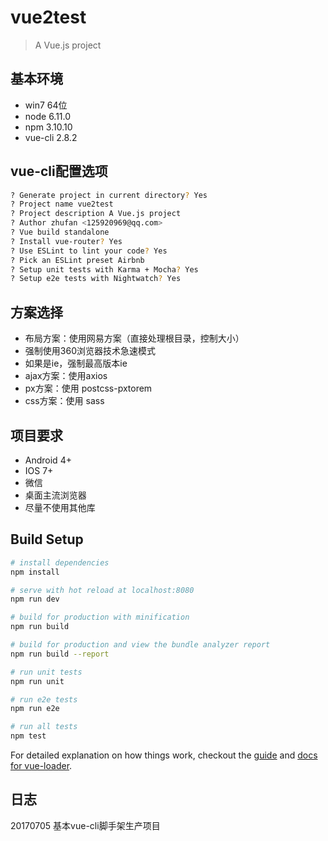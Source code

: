 # vue2test

> A Vue.js project

## 基本环境
* win7 64位
* node 6.11.0
* npm 3.10.10
* vue-cli 2.8.2

## vue-cli配置选项
```bash
? Generate project in current directory? Yes
? Project name vue2test
? Project description A Vue.js project
? Author zhufan <125920969@qq.com>
? Vue build standalone
? Install vue-router? Yes
? Use ESLint to lint your code? Yes
? Pick an ESLint preset Airbnb
? Setup unit tests with Karma + Mocha? Yes
? Setup e2e tests with Nightwatch? Yes
```

## 方案选择
* 布局方案：使用网易方案（直接处理根目录，控制大小）
* 强制使用360浏览器技术急速模式
* 如果是ie，强制最高版本ie
* ajax方案：使用axios
* px方案：使用 postcss-pxtorem
* css方案：使用 sass

## 项目要求
* Android 4+
* IOS 7+
* 微信
* 桌面主流浏览器
* 尽量不使用其他库

## Build Setup

``` bash
# install dependencies
npm install

# serve with hot reload at localhost:8080
npm run dev

# build for production with minification
npm run build

# build for production and view the bundle analyzer report
npm run build --report

# run unit tests
npm run unit

# run e2e tests
npm run e2e

# run all tests
npm test
```

For detailed explanation on how things work, checkout the [guide](http://vuejs-templates.github.io/webpack/) and [docs for vue-loader](http://vuejs.github.io/vue-loader).

## 日志
20170705 基本vue-cli脚手架生产项目
